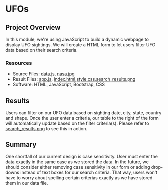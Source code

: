 # UFOs

## Project Overview
In this module, we're using JavaScript to build a dynamic webpage to display UFO sightings.  We will create a HTML form to let users filter UFO data based on their search criteria.

### Resources
- Source Files: [data.js](/static/js/data.js), [nasa.jpg](/images/nasa.jpg)
- Result Files: [app.js](/static/js/ap.js), [index.html](index.html),[style.css](/static/css/style.css),[search_results.png](/images/search_results.png)
- Software: HTML, JavaScript, Bootstrap, CSS

## Results
Users can filter on our UFO data based on sighting date, city, state, country and shape. Once the user enter a criteria, our table to the right of the form will automatically update based on the filter criteria(s). Please refer to [search_results.png](/images/search_results.png) to see this in action.

## Summary
One shortfall of our current design is case sensitivity. User must enter the data exactly in the same case as we stored the data. In the future, we should consider either removing case sensitivity in our form or adding drop-downs instead of text boxes for our search criteria. That way, users won't have to worry about spelling certain criterias exactly as we have stored them in our data file.